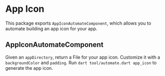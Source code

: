 # App Icon

This package exports `AppIconAutomateComponent`, which allows you to automate building an app icon for your app.

## AppIconAutomateComponent

Given an `appDirectory`, return a File for your app icon. Customize it with a `backgroundColor` and `padding`. Run `dart tool/automate.dart app_icon` to generate the app icon.
